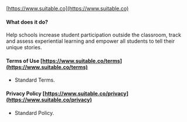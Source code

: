 [https://www.suitable.co](https://www.suitable.co)
#### What does it do? 
Help schools increase student participation outside the classroom, track and assess experiential learning and empower all students to tell their unique stories.

#### Terms of Use [https://www.suitable.co/terms](https://www.suitable.co/terms)
- Standard Terms.

#### Privacy Policy [https://www.suitable.co/privacy](https://www.suitable.co/privacy)
- Standard Policy.